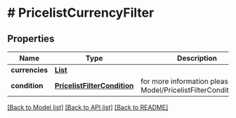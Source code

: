 # # PricelistCurrencyFilter


## Properties 


Name | Type | Description | Notes
------------ | ------------- | ------------- | -------------
**currencies**| [**List<PricelistCurrency>**](PricelistCurrency.md) |   | [optional]
**condition**| [**PricelistFilterCondition**](PricelistFilterCondition.md) |  for more information please, see Model/PricelistFilterCondition.php  | [optional] [default to PricelistFilterCondition.IN]


[[Back to Model list]](../../README.md#models) [[Back to API list]](../../README.md#endpoints) [[Back to README]](../../README.md)

